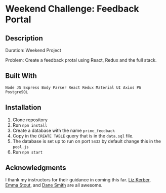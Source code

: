 
# Weekend Challenge: Feedback Portal

## Description

Duration: Weekend Project

Problem: Create a feedback protal using React, Redux and the full stack.



## Built With

    Node JS Express Body Parser React Redux Material UI Axios PG PostgreSQL

## Installation

1. Clone repository 
2. Run `npm install`
3. Create a database with the name `prime_feedback`
4. Copy in the `CREATE TABLE` query that is in the `data.sql` file.
5. The database is set up to run on port `5432` by default change this in the
   `pool.js`
6. Run `npm start`



## Acknowledgments

I thank my instructors for their guidance in coming this far.  [Liz
Kerber](https://github.com/emkerber ), [Emma
Stout](https://github.com/emmastout01), and [Dane
Smith](https://github.com/DoctorHowser) are all awesome.  


